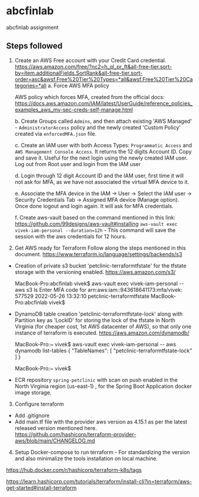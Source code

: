 # abcfinlab
abcfinlab assignment

## Steps followed
1. Create an AWS Free account with your Credit Card credential.
 https://aws.amazon.com/free/?nc2=h_ql_pr_ft&all-free-tier.sort-by=item.additionalFields.SortRank&all-free-tier.sort-order=asc&awsf.Free%20Tier%20Types=*all&awsf.Free%20Tier%20Categories=*all
   a. Force AWS MFA policy
   
   AWS policy which forces MFA, created from the official docs: https://docs.aws.amazon.com/IAM/latest/UserGuide/reference_policies_examples_aws_my-sec-creds-self-manage.html

   b. Create Groups called `Admins`, and then attach existing 'AWS Managed' - `AdministratorAccess` policy and the newly created 'Custom Policy' created via `enforcedMFA.json` file.

   c. Create an IAM user with both Access Types: `Programmatic Access` and `AWS Management Console Access`. It returns the 12 digits Account ID. Copy and save it. Useful for the next login using the newly created IAM user. Log out from Root user and login from the IAM user

   d. Login through 12 digit Account ID and the IAM user, first time it will not ask for MFA, as we have not associated the virtual MFA device to it.

   e. Associate the MFA device in the IAM -> User -> Select the IAM user -> Security Credentials Tab  -> Assigned MFA device (Manage option). Once done logout and login again. It will ask for MFA credentials.

   f. Create aws-vault based on the command mentioned in this link: https://github.com/99designs/aws-vault#installing
      `aws-vault exec vivek-iam-personal --duration=12h` - This command will save the session with the aws credentials for 12 hours.
      
2. Get AWS ready for Terraform
  Follow along the steps mentioned in this document.
  https://www.terraform.io/language/settings/backends/s3

  - Creation of private s3 bucket 'petclinic-terraformtfstate' for the tfstate storage with the versioning enabled. https://aws.amazon.com/s3/

    MacBook-Pro:abcfinlab vivek$ aws-vault exec vivek-iam-personal -- aws s3 ls
    Enter MFA code for arn:aws:iam::943618641173:mfa/vivek: 577529
    2022-05-26 13:32:10 petclinic-terraformtfstate
    MacBook-Pro:abcfinlab vivek$

  - DynamoDB table creation 'petclinic-terraformtfstate-lock' along with Partition key as 'LockID' for storing the lock of the tfstate in North Virginia (for cheaper cost, 1st AWS datacenter of AWS), so that only one instance of terraform is executed. https://aws.amazon.com/dynamodb/

    MacBook-Pro:~ vivek$ aws-vault exec vivek-iam-personal -- aws dynamodb list-tables
    {
        "TableNames": [
            "petclinic-terraformtfstate-lock"
        ]
    }

    MacBook-Pro:~ vivek$

  - ECR repository `spring-petclinic` with scan on push enabled in the North Virginia region (us-east-1) , for the Spring Boot Application docker image storage.

3. Configure terraform
  - Add .gitignore
  - Add main.tf file with the provider aws version as 4.15.1 as per the latest released version mentioned here.
  https://github.com/hashicorp/terraform-provider-aws/blob/main/CHANGELOG.md

4. Setup Docker-compose to run terraform - For standardizing the version and also minimalize the tools installation on local machine.

   

https://hub.docker.com/r/hashicorp/terraform-k8s/tags

https://learn.hashicorp.com/tutorials/terraform/install-cli?in=terraform/aws-get-started#install-terraform
